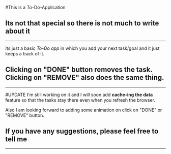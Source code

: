 #This is a To-Do-Application

Its not that special so there is not much to write about it
---
---

Its just a basic *To-Do app* in which you add your next task/goal and it just keeps a track of it.

Clicking on "DONE" button removes the task. Clicking on "REMOVE" also does the same thing.
---
---

#UPDATE
I'm still working on it and I will soon add __cache-ing the data__ feature so that the tasks stay there even when you refresh the browser.

Also I am looking forward to adding some animation on click on "DONE" or "REMOVE" button.

If you have any suggestions, please feel free to tell me
---
---
